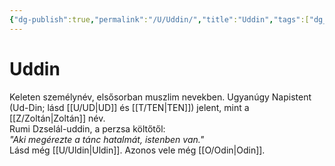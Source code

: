 ```yaml
---
{"dg-publish":true,"permalink":"/U/Uddin/","title":"Uddin","tags":["dg_uploaded"],"created":"2023-10-25T02:20","updated":"2023-10-25T02:20"}
---
```



# Uddin

Keleten személynév, elsősorban muszlim nevekben. Ugyanúgy Napistent (Ud-Din; lásd [[U/UD\|UD]] és [[T/TEN\|TEN]]) jelent, mint a [[Z/Zoltán\|Zoltán]] név.  
Rumi Dzselál-uddin, a perzsa költőtől:  
*"Aki megérezte a tánc hatalmát, istenben van."*  
Lásd még [[U/Uldin\|Uldin]]. Azonos vele még [[O/Odin\|Odin]].  